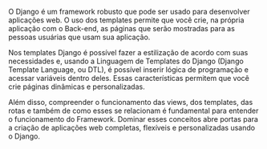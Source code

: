 O Django é um framework robusto que pode ser usado para desenvolver aplicações web. O uso dos templates permite que você crie, na própria aplicação com o Back-end, as páginas que serão mostradas para as pessoas usuárias que usam sua aplicação.

Nos templates Django é possível fazer a estilização de acordo com suas necessidades e, usando a Linguagem de Templates do Django (Django Template Language, ou DTL), é possível inserir lógica de programação e acessar variáveis dentro deles. Essas características permitem que você crie páginas dinâmicas e personalizadas.

Além disso, compreender o funcionamento das views, dos templates, das rotas e também de como esses se relacionam é fundamental para entender o funcionamento do Framework. Dominar esses conceitos abre portas para a criação de aplicações web completas, flexíveis e personalizadas usando o Django.